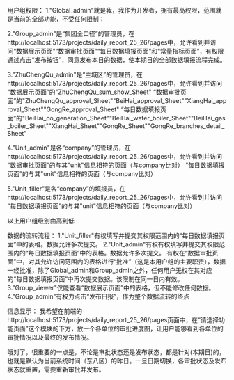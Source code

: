 用户组权限：
1."Global_admin"就是我，我作为开发者，拥有最高权限，范围就是当前的全部功能，不受任何限制；

2."Group_admin"是“集团全口径”的管理员，在http://localhost:5173/projects/daily_report_25_26/pages中，允许看到并访问“数据展示页面”“数据审批页面”“每日数据填报页面”和“常量指标页面”，有权限通过点击“发布按钮”，同意发布本日的数据，使本期日的全部数据填报流程完成。

3."ZhuChengQu_admin"是“主城区”的管理员，在http://localhost:5173/projects/daily_report_25_26/pages中，允许看到并访问
“数据展示页面”的"ZhuChengQu_sum_show_Sheet"
“数据审批页面”的"ZhuChengQu_approval_Sheet""BeiHai_approval_Sheet""XiangHai_approval_Sheet""GongRe_approval_Sheet"
“每日数据填报页面”的"BeiHai_co_generation_Sheet""BeiHai_water_boiler_Sheet""BeiHai_gas_boiler_Sheet""XiangHai_Sheet""GongRe_Sheet""GongRe_branches_detail_Sheet"

4."Unit_admin"是各“company”的管理员，在http://localhost:5173/projects/daily_report_25_26/pages中，允许看到并访问
“数据审批页面”的与其"unit"信息相符的页面（与company比对）
“每日数据填报页面”的与其"unit"信息相符的页面（与company比对）

5."Unit_filler"是各“company”的填报员，在http://localhost:5173/projects/daily_report_25_26/pages中，允许看到并访问
“每日数据填报页面”的与其"unit"信息相符的页面（与company比对）

以上用户组级别由高到低

数据的流转流程：
1."Unit_filler"有权填写并提交其权限范围内的“每日数据填报页面”中的表格。数据允许多次提交。
2."Unit_admin"有权有权填写并提交其权限范围内的“每日数据填报页面”中的表格。数据允许多次提交。
有权在“数据审批页面”中，对其允许访问范围内的表格进行“批准”（这是本用户组的主要职责），数据一经批准，除了Global_admin和Group_admin之外，任何用户无权在其对应的“每日数据填报页面”中再次提交数据。该限制在同一日内有效。
3."Group_viewer"仅能查看“数据展示页面”中的表格，但不能修改任何数据。
4."Group_admin"有权力点击“发布日报”，作为整个数据流转的终点

信息显示：
我希望在前端的http://localhost:5173/projects/daily_report_25_26/pages页面中，在“请选择功能页面”这个模块的下方，放一个各单位的审批进度图，让用户能够看到各单位的审批情况以及最终的发布情况。

哦对了，很重要的一点是，不论是审批状态还是发布状态，都是针对(本期日)的，也就是默认为当前系统时间（东八区）的昨日。一旦日期切换，各审批状态及发布状态就重置，需要重新审批并发布。